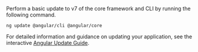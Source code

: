 Perform a basic update to v7 of the core framework and CLI by running the following command.

```
ng update @angular/cli @angular/core
```

For detailed information and guidance on updating your application, see the interactive [Angular Update Guide](https://update.angular.io/).
